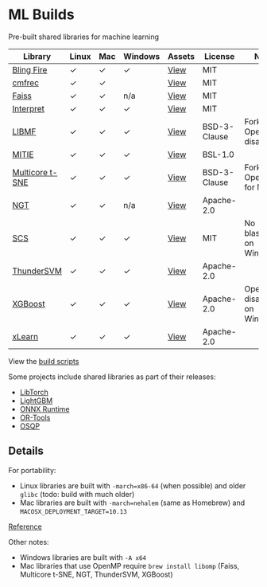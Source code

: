 # ML Builds

Pre-built shared libraries for machine learning

Library | Linux | Mac | Windows | Assets | License | Notes
--- | --- | --- | --- | --- | --- | ---
[Bling Fire](https://github.com/Microsoft/BlingFire) | ✓ | ✓ | ✓ | [View](https://github.com/ankane/ml-builds/releases/tag/blingfire-0.1.3) | MIT |
[cmfrec](https://github.com/david-cortes/cmfrec) | ✓ | ✓ | | [View](https://github.com/ankane/ml-builds/releases/tag/cmfrec-2.4.1) | MIT |
[Faiss](https://github.com/facebookresearch/faiss) | ✓ | ✓ | n/a | [View](https://github.com/ankane/ml-builds/releases/tag/faiss-1.6.1) | MIT |
[Interpret](https://github.com/interpretml/interpret) | ✓ | ✓ | ✓ | [View](https://github.com/ankane/ml-builds/releases/tag/interpret-0.2.0) | MIT |
[LIBMF](https://github.com/cjlin1/libmf) | ✓ | ✓ | ✓ | [View](https://github.com/ankane/ml-builds/releases/tag/libmf-master) | BSD-3-Clause | Fork, OpenMP disabled
[MITIE](https://github.com/mit-nlp/MITIE) | ✓ | ✓ | ✓ | [View](https://github.com/ankane/ml-builds/releases/tag/mitie-0.7) | BSL-1.0
[Multicore t-SNE](https://github.com/DmitryUlyanov/Multicore-TSNE) | ✓ | ✓ | ✓ | [View](https://github.com/ankane/ml-builds/releases/tag/multicore-tsne-master) | BSD-3-Clause | Fork with OpenMP for Mac
[NGT](https://github.com/yahoojapan/NGT) | ✓ | ✓ | n/a | [View](https://github.com/ankane/ml-builds/releases/tag/ngt-1.11.5) | Apache-2.0 |
[SCS](https://github.com/cvxgrp/scs) | ✓ | ✓ | ✓ | [View](https://github.com/ankane/ml-builds/releases/tag/scs-2.0.2) | MIT | No blas/lapack on Windows
[ThunderSVM](https://github.com/Xtra-Computing/thundersvm) | ✓ | ✓ | ✓ | [View](https://github.com/ankane/ml-builds/releases/tag/thundersvm-0.3.4) | Apache-2.0 |
[XGBoost](https://github.com/dmlc/xgboost) | ✓ | ✓ | ✓ | [View](https://github.com/ankane/ml-builds/releases/tag/xgboost-1.3.0) | Apache-2.0 | OpenMP disabled on Windows
[xLearn](https://github.com/aksnzhy/xlearn) | ✓ | ✓ | ✓ | [View](https://github.com/ankane/ml-builds/releases/tag/xlearn-0.4.4) | Apache-2.0 |

View the [build scripts](.github/workflows)

Some projects include shared libraries as part of their releases:

- [LibTorch](https://pytorch.org/)
- [LightGBM](https://github.com/microsoft/LightGBM/releases)
- [ONNX Runtime](https://github.com/microsoft/onnxruntime/releases)
- [OR-Tools](https://developers.google.com/optimization/install/cpp)
- [OSQP](https://bintray.com/bstellato/generic/OSQP#files)

## Details

For portability:

- Linux libraries are built with `-march=x86-64` (when possible) and older `glibc` (todo: build with much older)
- Mac libraries are built with `-march=nehalem` (same as Homebrew) and `MACOSX_DEPLOYMENT_TARGET=10.13`

[Reference](https://gcc.gnu.org/onlinedocs/gcc/x86-Options.html)

Other notes:

- Windows libraries are built with `-A x64`
- Mac libraries that use OpenMP require `brew install libomp` (Faiss, Multicore t-SNE, NGT, ThunderSVM, XGBoost)
